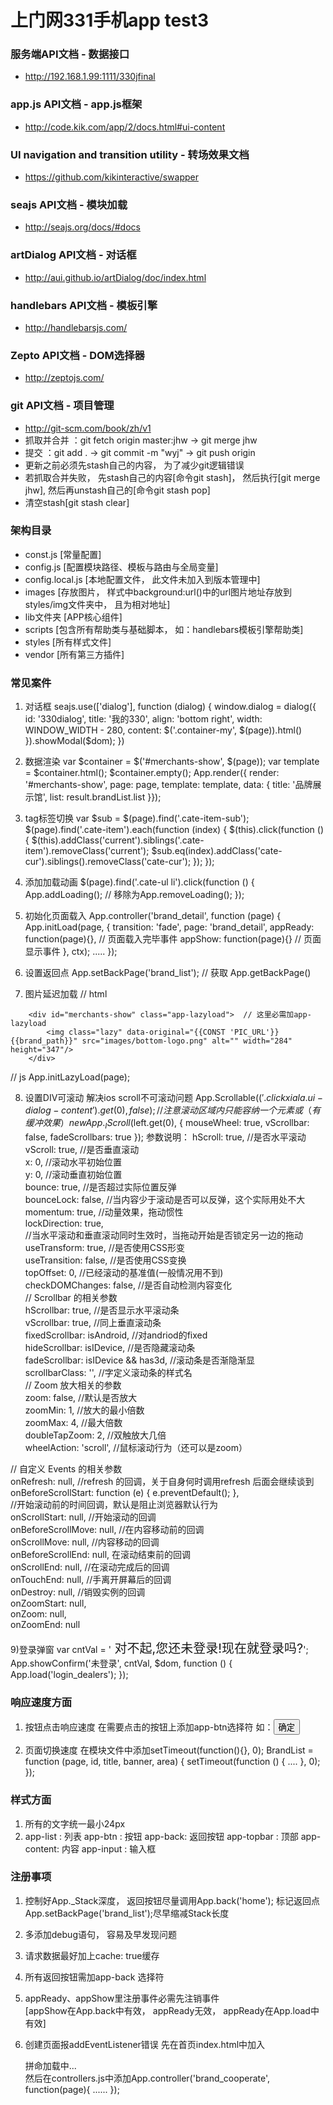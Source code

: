 上门网331手机app test3
====

### 服务端API文档 - 数据接口
- http://192.168.1.99:1111/330jfinal

### app.js API文档  - app.js框架
- http://code.kik.com/app/2/docs.html#ui-content

### UI navigation and transition utility  - 转场效果文档
- https://github.com/kikinteractive/swapper

### seajs API文档 - 模块加载
- http://seajs.org/docs/#docs

### artDialog API文档 - 对话框
- http://aui.github.io/artDialog/doc/index.html

### handlebars API文档 - 模板引擎
- http://handlebarsjs.com/

### Zepto API文档 - DOM选择器
- http://zeptojs.com/

### git API文档 - 项目管理
- http://git-scm.com/book/zh/v1
- 抓取并合并 ：git fetch origin master:jhw -> git merge jhw
- 提交 ：git add . -> git commit -m "wyj" -> git push origin
- 更新之前必须先stash自己的内容， 为了减少git逻辑错误
- 若抓取合并失败， 先stash自己的内容[命令git stash]， 然后执行[git merge jhw], 然后再unstash自己的[命令git stash pop]
- 清空stash[git stash clear]


### 架构目录
- const.js [常量配置]
- config.js [配置模块路径、模板与路由与全局变量]
- config.local.js [本地配置文件， 此文件未加入到版本管理中]
- images [存放图片， 样式中background:url()中的url图片地址存放到styles/img文件夹中， 且为相对地址]
- lib文件夹 [APP核心组件]
- scripts [包含所有帮助类与基础脚本， 如：handlebars模板引擎帮助类]
- styles [所有样式文件]
- vendor [所有第三方插件]

### 常见案件
1) 对话框
seajs.use(['dialog'], function (dialog) {
                    window.dialog = dialog({
                        id: '330dialog',
                        title: '我的330',
                        align: 'bottom right',
                        width: WINDOW_WIDTH - 280,
                        content: $('.container-my', $(page)).html()
                    }).showModal($dom);
                })
                
2) 数据渲染
var $container = $('#merchants-show', $(page));
                var template = $container.html();
                $container.empty();
                App.render({ render: '#merchants-show', page: page, template: template, data: {
                    title: '品牌展示馆',
                    list: result.brandList.list
                }});
                
3) tag标签切换
var $sub = $(page).find('.cate-item-sub');
            $(page).find('.cate-item').each(function (index) {
                $(this).click(function () {
                    $(this).addClass('current').siblings('.cate-item').removeClass('current');
                    $sub.eq(index).addClass('cate-cur').siblings().removeClass('cate-cur');
                });
            });
            
4) 添加加载动画
$(page).find('.cate-ul li').click(function () {
    App.addLoading(); // 移除为App.removeLoading();
});

5) 初始化页面载入
App.controller('brand_detail', function (page) {
    App.initLoad(page, { transition: 'fade', page: 'brand_detail', 
        appReady: function(page){}, // 页面载入完毕事件
        appShow: function(page){} // 页面显示事件
    }, ctx);
    .....
});

6) 设置返回点
App.setBackPage('brand_list'); // 获取 App.getBackPage()

7) 图片延迟加载
 // html
 <!--品牌展示-->
        <div id="merchants-show" class="app-lazyload">  // 这里必需加app-lazyload
            <img class="lazy" data-original="{{CONST 'PIC_URL'}}{{brand_path}}" src="images/bottom-logo.png" alt="" width="284" height="347"/>
        </div>
 // js
App.initLazyLoad(page);

8) 设置DIV可滚动 解决ios scroll不可滚动问题
App.Scrollable($('.clickxiala .ui-dialog-content').get(0), false); // 注意滚动区域内只能容纳一个元素
或（有缓冲效果）
new App._IScroll($left.get(0), {
            mouseWheel: true,
            vScrollbar: false, 
            fadeScrollbars: true
          });
参数说明：
hScroll: true, //是否水平滚动  
vScroll: true, //是否垂直滚动  
x: 0, //滚动水平初始位置  
y: 0, //滚动垂直初始位置  
bounce: true, //是否超过实际位置反弹  
bounceLock: false, //当内容少于滚动是否可以反弹，这个实际用处不大  
momentum: true, //动量效果，拖动惯性  
lockDirection: true,  
//当水平滚动和垂直滚动同时生效时，当拖动开始是否锁定另一边的拖动  
useTransform: true, //是否使用CSS形变  
useTransition: false, //是否使用CSS变换  
topOffset: 0, //已经滚动的基准值(一般情况用不到)  
checkDOMChanges: false, //是否自动检测内容变化  
// Scrollbar 的相关参数  
hScrollbar: true, //是否显示水平滚动条  
vScrollbar: true, //同上垂直滚动条  
fixedScrollbar: isAndroid, //对andriod的fixed  
hideScrollbar: isIDevice,  //是否隐藏滚动条  
fadeScrollbar: isIDevice && has3d, //滚动条是否渐隐渐显  
scrollbarClass: '', //字定义滚动条的样式名  
// Zoom 放大相关的参数  
zoom: false, //默认是否放大  
zoomMin: 1, //放大的最小倍数  
zoomMax: 4, //最大倍数  
doubleTapZoom: 2, //双触放大几倍  
wheelAction: 'scroll', //鼠标滚动行为（还可以是zoom） 

// 自定义 Events 的相关参数   
onRefresh: null, //refresh 的回调，关于自身何时调用refresh 后面会继续谈到  
onBeforeScrollStart: function (e) { e.preventDefault(); },   
//开始滚动前的时间回调，默认是阻止浏览器默认行为  
onScrollStart: null, //开始滚动的回调  
onBeforeScrollMove: null, //在内容移动前的回调  
onScrollMove: null, //内容移动的回调  
onBeforeScrollEnd: null, 在滚动结束前的回调  
onScrollEnd: null, //在滚动完成后的回调  
onTouchEnd: null, //手离开屏幕后的回调  
onDestroy: null, //销毁实例的回调  
onZoomStart: null,  
onZoom: null,   
onZoomEnd: null  


9)登录弹窗
var cntVal = '<span style="font-size: 20px"> 对不起,您还未登录!现在就登录吗?</span>';
          App.showConfirm('未登录', cntVal, $dom, function () {
            App.load('login_dealers');
          });


### 响应速度方面
1) 按钮点击响应速度
    在需要点击的按钮上添加app-btn选择符  如：<input type="button" class="app-button app-btn" value="确定"/>
    
2) 页面切换速度
    在模块文件中添加setTimeout(function(){}, 0);
    BrandList = function (page, id, title, banner, area) {
        setTimeout(function () {
            ....
        }, 0);
    });
    
### 样式方面
1) 所有的文字统一最小24px
1) app-list : 列表
    app-btn : 按钮
    app-back: 返回按钮
    app-topbar : 顶部
    app-content: 内容
    app-input : 输入框

### 注册事项
1) 控制好App._Stack深度， 返回按钮尽量调用App.back('home'); 
   标记返回点App.setBackPage('brand_list');尽早缩减Stack长度
2) 多添加debug语句， 容易及早发现问题
3) 请求数据最好加上cache: true缓存
4) 所有返回按钮需加app-back 选择符
5) appReady、appShow里注册事件必需先注销事件   
[appShow在App.back中有效， appReady无效， appReady在App.load中有效]

6) 创建页面报addEventListener错误 
   先在首页index.html中加入  <div class="app-page" data-page="brand_cooperate"><div class="loading-text">拼命加载中...</div></div>
   然后在controllers.js中添加App.controller('brand_cooperate', function(page){
    ......
   });


